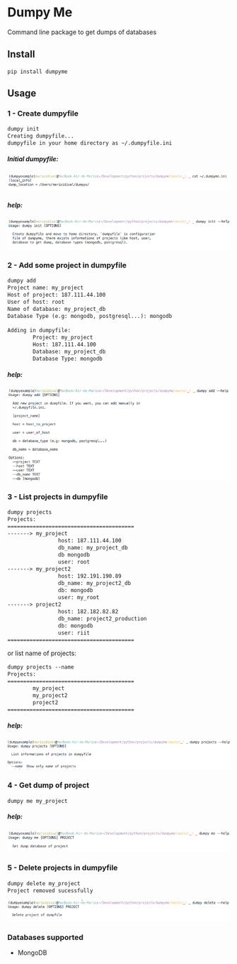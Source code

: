 # Dumpy Me

Command line package to get dumps of databases


## Install

    pip install dumpyme

## Usage

### 1 - Create dumpyfile

    dumpy init
	Creating dumpyfile...
	dumpyfile in your home directory as ~/.dumpyfile.ini

##### Initial dumpyfile:
![initdumpyfile](screenshots/dumpyfile.png)

##### help:
![inithelp](screenshots/init_help.png)

### 2 - Add some project in dumpyfile

    dumpy add
	Project name: my_project
	Host of project: 187.111.44.100
	User of host: root
	Name of database: my_project_db
	Database Type (e.g: mongodb, postgresql...): mongodb

	Adding in dumpyfile:
			Project: my_project
			Host: 187.111.44.100
			Database: my_project_db
			Database Type: mongodb

##### help:
![addhelp](screenshots/add_project_help.png)

### 3 - List projects in dumpyfile

	dumpy projects
	Projects:
	========================================
	-------> my_project
					host: 187.111.44.100
					db_name: my_project_db
					db mongodb
					user: root
	-------> my_project2
					host: 192.191.190.89
					db_name: my_project2_db
					db: mongodb
					user: my_root
	-------> project2
					host: 182.182.82.82
					db_name: project2_production
					db: mongodb
					user: riit
	========================================

or list name of projects:

	dumpy projects --name
	Projects:
	========================================
			my_project
			my_project2
			project2
	========================================

##### help:
![listhelp](screenshots/list_help.png)

### 4 - Get dump of project

    dumpy me my_project

##### help:
![dumpymehelp](screenshots/dumpy_me.png)

### 5 - Delete projects in dumpyfile

	dumpy delete my_project
	Project removed sucessfully

![deleteproject](screenshots/delete_project.png)

### Databases supported
* MongoDB
